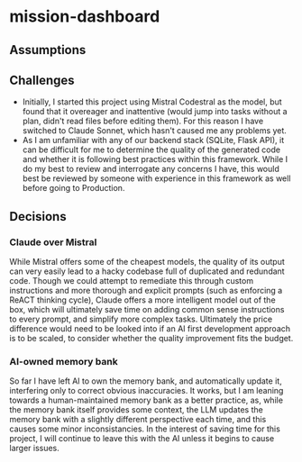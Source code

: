 # mission-dashboard

## Assumptions

## Challenges
- Initially, I started this project using Mistral Codestral as the model, but found that it overeager and inattentive (would jump into tasks without a plan, didn't read files before editing them). For this reason I have switched to Claude Sonnet, which hasn't caused me any problems yet. 
- As I am unfamiliar with any of our backend stack (SQLite, Flask API), it can be difficult for me to determine the quality of the generated code and whether it is following best practices within this framework. While I do my best to review and interrogate any concerns I have, this would best be reviewed by someone with experience in this framework as well before going to Production.

## Decisions

### Claude over Mistral
While Mistral offers some of the cheapest models, the quality of its output can very easily lead to a hacky codebase full of duplicated and redundant code. Though we could attempt to remediate this through custom instructions and more thorough and explicit prompts (such as enforcing a ReACT thinking cycle), Claude offers a more intelligent model out of the box, which will ultimately save time on adding common sense instructions to every prompt, and simplify more complex tasks. Ultimately the price difference would need to be looked into if an AI first development approach is to be scaled, to consider whether the quality improvement fits the budget.

### AI-owned memory bank
So far I have left AI to own the memory bank, and automatically update it, interfering only to correct obvious inaccuracies. It works, but I am leaning towards a human-maintained memory bank as a better practice, as, while the memory bank itself provides some context, the LLM updates the memory bank with a slightly different perspective each time, and this causes some minor inconsistancies. In the interest of saving time for this project, I will continue to leave this with the AI unless it begins to cause larger issues.